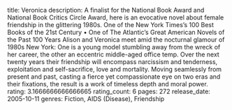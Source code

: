 title: Veronica
description: A finalist for the National Book Award and National Book Critics Circle Award, here is an evocative novel about female friendship in the glittering 1980s. One of the New York Times’s 100 Best Books of the 21st Century • One of The Atlantic’s Great American Novels of the Past 100 Years Alison and Veronica meet amid the nocturnal glamour of 1980s New York: One is a young model stumbling away from the wreck of her career, the other an eccentric middle-aged office temp. Over the next twenty years their friendship will encompass narcissism and tenderness, exploitation and self-sacrifice, love and mortality. Moving seamlessly from present and past, casting a fierce yet compassionate eye on two eras and their fixations, the result is a work of timeless depth and moral power.
rating: 3.1666666666666665
rating_count: 6
pages: 272
release_date: 2005-10-11
genres: Fiction, AIDS (Disease), Friendship